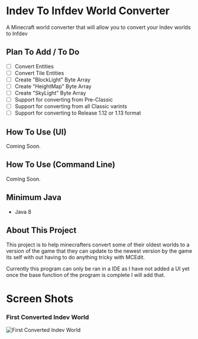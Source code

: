 # Indev To Infdev World Converter

  A Minecraft world converter that will allow you to convert your Indev worlds to Infdev                                                                                         

## Plan To Add / To Do

- [ ] Convert Entities
- [ ] Convert Tile Entities
- [ ] Create "BlockLight" Byte Array
- [ ] Create "HeightMap" Byte Array
- [ ] Create "SkyLight" Byte Array
- [ ] Support for converting from Pre-Classic
- [ ] Support for converting from all Classic varints
- [ ] Support for converting to Release 1.12 or 1.13 format

## How To Use (UI)

Coming Soon.

## How To Use (Command Line)

Coming Soon.

## Minimum Java

* Java 8 

## About This Project

This project is to help minecrafters convert some of their oldest worlds to a version of the game that they can update to the newest version
by the game its self with out having to do anything tricky with MCEdit.

Currently this program can only be ran in a IDE as I have not added a UI yet once the base function of the program is complete I will add that.

# Screen Shots

### First Converted Indev World
![First Converted Indev World](https://user-images.githubusercontent.com/18742837/107288124-da7a9680-6a5a-11eb-9904-46df76eef457.png)
